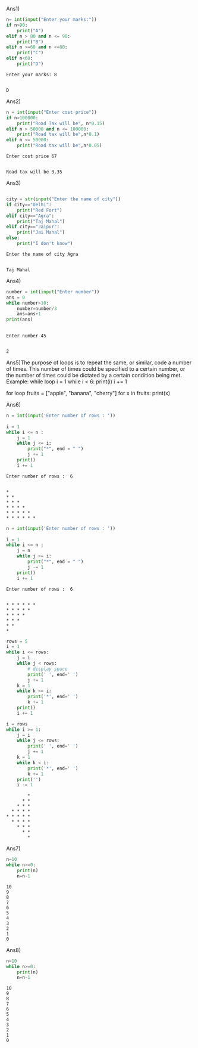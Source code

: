 Ans1)
```python
n= int(input("Enter your marks:"))
if n>90:
    print("A")
elif n > 80 and n <= 90:
    print("B")
elif n >=60 and n <=80:
    print("C")
elif n<60:
    print("D")
```

    Enter your marks: 8


    D

Ans2)

```python
n = int(input("Enter cost price"))
if n>100000:
    print("Road Tax will be", n*0.15)
elif n > 50000 and n <= 100000:
    print("Road tax will be",n*0.1)
elif n <= 50000:
    print("Road tax will be",n*0.05)
```

    Enter cost price 67


    Road tax will be 3.35

Ans3)

```python

city = str(input("Enter the name of city"))
if city=="Delhi":
    print("Red Fort")
elif city=="Agra":
    print("Taj Mahal")
elif city=="Jaipur":
    print("Jai Mahal")
else:
    print("I don't know")
```

    Enter the name of city Agra


    Taj Mahal

Ans4)

```python
number = int(input("Enter number"))
ans = 0
while number>10:
    number=number/3
    ans=ans+1
print(ans)
    
```

    Enter number 45


    2


Ans5)The purpose of loops is to repeat the same, or similar, code a number of times. This number of times could be specified to a certain number, or the number of times could be dictated by a certain condition being met.
Example:  while loop
i = 1
while i < 6:
  print(i)
  i += 1
  
for loop
fruits = ["apple", "banana", "cherry"]
for x in fruits:
  print(x)

Ans6)
```python
n = int(input('Enter number of rows : '))
 
i = 1
while i <= n :
    j = 1
    while j <= i:
        print("*", end = " ")
        j += 1
    print()
    i += 1
```

    Enter number of rows :  6


    * 
    * * 
    * * * 
    * * * * 
    * * * * * 
    * * * * * * 



```python
n = int(input('Enter number of rows : '))
 
i = 1
while i <= n :
    j = n
    while j >= i:
        print("*", end = " ")
        j -= 1
    print()
    i += 1
```

    Enter number of rows :  6


    * * * * * * 
    * * * * * 
    * * * * 
    * * * 
    * * 
    * 



```python
rows = 5
i = 1
while i <= rows:
    j = i
    while j < rows:
        # display space
        print(' ', end=' ')
        j += 1
    k = 1
    while k <= i:
        print('*', end=' ')
        k += 1
    print()
    i += 1

i = rows
while i >= 1:
    j = i
    while j <= rows:
        print(' ', end=' ')
        j += 1
    k = 1
    while k < i:
        print('*', end=' ')
        k += 1
    print('')
    i -= 1
```

            * 
          * * 
        * * * 
      * * * * 
    * * * * * 
      * * * * 
        * * * 
          * * 
            * 
              

Ans7)

```python
n=10
while n>=0:
    print(n)
    n=n-1
```

    10
    9
    8
    7
    6
    5
    4
    3
    2
    1
    0

Ans8)

```python
n=10
while n>=0:
    print(n)
    n=n-1
```

    10
    9
    8
    7
    6
    5
    4
    3
    2
    1
    0



```python

```

